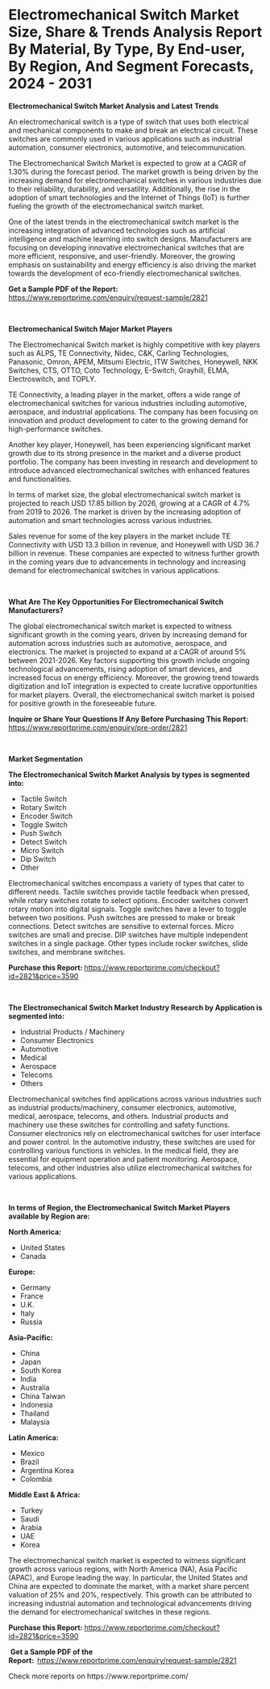<p><h1>Electromechanical Switch Market Size, Share & Trends Analysis Report By Material, By Type, By End-user, By Region, And Segment Forecasts, 2024 - 2031</h1></p><p><strong>Electromechanical Switch Market Analysis and Latest Trends</strong></p>
<p><p>An electromechanical switch is a type of switch that uses both electrical and mechanical components to make and break an electrical circuit. These switches are commonly used in various applications such as industrial automation, consumer electronics, automotive, and telecommunication.</p><p>The Electromechanical Switch Market is expected to grow at a CAGR of 1.30% during the forecast period. The market growth is being driven by the increasing demand for electromechanical switches in various industries due to their reliability, durability, and versatility. Additionally, the rise in the adoption of smart technologies and the Internet of Things (IoT) is further fueling the growth of the electromechanical switch market.</p><p>One of the latest trends in the electromechanical switch market is the increasing integration of advanced technologies such as artificial intelligence and machine learning into switch designs. Manufacturers are focusing on developing innovative electromechanical switches that are more efficient, responsive, and user-friendly. Moreover, the growing emphasis on sustainability and energy efficiency is also driving the market towards the development of eco-friendly electromechanical switches.</p></p>
<p><strong>Get a Sample PDF of the Report:&nbsp;</strong> <a href="https://www.reportprime.com/enquiry/request-sample/2821">https://www.reportprime.com/enquiry/request-sample/2821</a></p>
<p>&nbsp;</p>
<p><strong>Electromechanical Switch Major Market Players</strong></p>
<p><p>The Electromechanical Switch market is highly competitive with key players such as ALPS, TE Connectivity, Nidec, C&K, Carling Technologies, Panasonic, Omron, APEM, Mitsumi Electric, ITW Switches, Honeywell, NKK Switches, CTS, OTTO, Coto Technology, E-Switch, Grayhill, ELMA, Electroswitch, and TOPLY.</p><p>TE Connectivity, a leading player in the market, offers a wide range of electromechanical switches for various industries including automotive, aerospace, and industrial applications. The company has been focusing on innovation and product development to cater to the growing demand for high-performance switches.</p><p>Another key player, Honeywell, has been experiencing significant market growth due to its strong presence in the market and a diverse product portfolio. The company has been investing in research and development to introduce advanced electromechanical switches with enhanced features and functionalities.</p><p>In terms of market size, the global electromechanical switch market is projected to reach USD 17.85 billion by 2026, growing at a CAGR of 4.7% from 2019 to 2026. The market is driven by the increasing adoption of automation and smart technologies across various industries.</p><p>Sales revenue for some of the key players in the market include TE Connectivity with USD 13.3 billion in revenue, and Honeywell with USD 36.7 billion in revenue. These companies are expected to witness further growth in the coming years due to advancements in technology and increasing demand for electromechanical switches in various applications.</p></p>
<p>&nbsp;</p>
<p><strong>What Are The Key Opportunities For Electromechanical Switch Manufacturers?</strong></p>
<p><p>The global electromechanical switch market is expected to witness significant growth in the coming years, driven by increasing demand for automation across industries such as automotive, aerospace, and electronics. The market is projected to expand at a CAGR of around 5% between 2021-2026. Key factors supporting this growth include ongoing technological advancements, rising adoption of smart devices, and increased focus on energy efficiency. Moreover, the growing trend towards digitization and IoT integration is expected to create lucrative opportunities for market players. Overall, the electromechanical switch market is poised for positive growth in the foreseeable future.</p></p>
<p><strong>Inquire or Share Your Questions If Any Before Purchasing This Report:</strong> <a href="https://www.reportprime.com/enquiry/pre-order/2821">https://www.reportprime.com/enquiry/pre-order/2821</a></p>
<p>&nbsp;</p>
<p><strong>Market Segmentation</strong></p>
<p><strong>The Electromechanical Switch Market Analysis by types is segmented into:</strong></p>
<p><ul><li>Tactile Switch</li><li>Rotary Switch</li><li>Encoder Switch</li><li>Toggle Switch</li><li>Push Switch</li><li>Detect Switch</li><li>Micro Switch</li><li>Dip Switch</li><li>Other</li></ul></p>
<p><p>Electromechanical switches encompass a variety of types that cater to different needs. Tactile switches provide tactile feedback when pressed, while rotary switches rotate to select options. Encoder switches convert rotary motion into digital signals. Toggle switches have a lever to toggle between two positions. Push switches are pressed to make or break connections. Detect switches are sensitive to external forces. Micro switches are small and precise. DIP switches have multiple independent switches in a single package. Other types include rocker switches, slide switches, and membrane switches.</p></p>
<p><strong>Purchase this Report:&nbsp;</strong><a href="https://www.reportprime.com/checkout?id=2821&price=3590">https://www.reportprime.com/checkout?id=2821&price=3590</a></p>
<p>&nbsp;</p>
<p><strong>The Electromechanical Switch Market Industry Research by Application is segmented into:</strong></p>
<p><ul><li>Industrial Products / Machinery</li><li>Consumer Electronics</li><li>Automotive</li><li>Medical</li><li>Aerospace</li><li>Telecoms</li><li>Others</li></ul></p>
<p><p>Electromechanical switches find applications across various industries such as industrial products/machinery, consumer electronics, automotive, medical, aerospace, telecoms, and others. Industrial products and machinery use these switches for controlling and safety functions. Consumer electronics rely on electromechanical switches for user interface and power control. In the automotive industry, these switches are used for controlling various functions in vehicles. In the medical field, they are essential for equipment operation and patient monitoring. Aerospace, telecoms, and other industries also utilize electromechanical switches for various applications.</p></p>
<p>&nbsp;</p>
<p><strong>In terms of Region, the Electromechanical Switch Market Players available by Region are:</strong></p>
<p>
    <p> <strong> North America: </strong>
        <ul>
            <li>United States</li>
            <li>Canada</li>
        </ul>
        </p> 
    <p> <strong> Europe: </strong>
        <ul>
            <li>Germany</li>
            <li>France</li>
            <li>U.K.</li>
            <li>Italy</li>
            <li>Russia</li>
        </ul>
        </p> 
    <p> <strong> Asia-Pacific: </strong>
        <ul>
            <li>China</li>
            <li>Japan</li>
            <li>South Korea</li>
            <li>India</li>
            <li>Australia</li>
            <li>China Taiwan</li>
            <li>Indonesia</li>
            <li>Thailand</li>
            <li>Malaysia</li>
        </ul>
        </p> 
    <p> <strong> Latin America: </strong>
        <ul>
            <li>Mexico</li>
            <li>Brazil</li>
            <li>Argentina Korea</li>
            <li>Colombia</li>
        </ul>
        </p> 
    <p> <strong> Middle East & Africa: </strong>
        <ul>
            <li>Turkey</li>
            <li>Saudi</li>
            <li>Arabia</li>
            <li>UAE</li>
            <li>Korea</li>
        </ul>
    </p>
    </p>
<p><p>The electromechanical switch market is expected to witness significant growth across various regions, with North America (NA), Asia Pacific (APAC), and Europe leading the way. In particular, the United States and China are expected to dominate the market, with a market share percent valuation of 25% and 20%, respectively. This growth can be attributed to increasing industrial automation and technological advancements driving the demand for electromechanical switches in these regions.</p></p>
<p><strong>Purchase this Report: </strong><a href="https://www.reportprime.com/checkout?id=2821&price=3590">https://www.reportprime.com/checkout?id=2821&price=3590</a></p>
<p>&nbsp;<strong>Get a Sample PDF of the Report:&nbsp;&nbsp;</strong><a href="https://www.reportprime.com/enquiry/request-sample/2821">https://www.reportprime.com/enquiry/request-sample/2821</a></p>
<p><strong></strong></p>
<p>Check more reports on https://www.reportprime.com/</p>